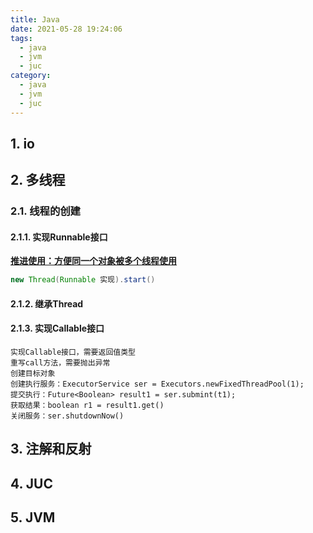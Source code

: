 ```yaml
---
title: Java
date: 2021-05-28 19:24:06
tags:	
  - java	
  - jvm
  - juc
category:
  - java	
  - jvm
  - juc
---
```


## 1. io

## 2. 多线程

### 2.1. 线程的创建

#### 2.1.1. 实现Runnable接口

<u>**推进使用：方便同一个对象被多个线程使用**</u>

```java
new Thread(Runnable 实现).start()
```

#### 2.1.2. 继承Thread

#### 2.1.3. 实现Callable接口

```
实现Callable接口，需要返回值类型
重写call方法，需要抛出异常
创建目标对象
创建执行服务：ExecutorService ser = Executors.newFixedThreadPool(1);
提交执行：Future<Boolean> result1 = ser.submint(t1);
获取结果：boolean r1 = result1.get()
关闭服务：ser.shutdownNow()
```

## 3. 注解和反射

## 4. JUC

## 5. JVM

